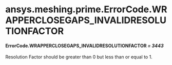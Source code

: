 # ansys.meshing.prime.ErrorCode.WRAPPERCLOSEGAPS_INVALIDRESOLUTIONFACTOR



#### ErrorCode.WRAPPERCLOSEGAPS_INVALIDRESOLUTIONFACTOR *= 3443*

Resolution Factor should be greater than 0 but less than or equal to 1.

<!-- !! processed by numpydoc !! -->
